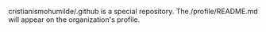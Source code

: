 cristianismohumilde/.github is a special repository.
The /profile/README.md will appear on the organization's profile.
